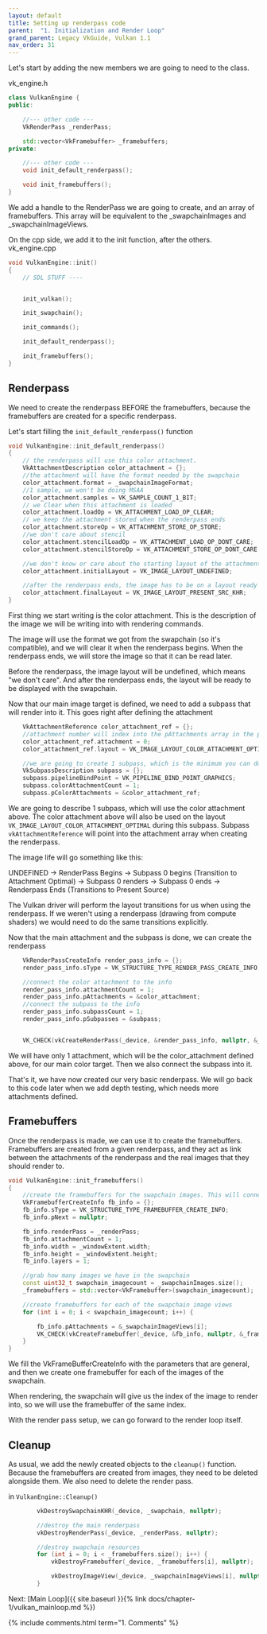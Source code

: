 ```yaml
---
layout: default
title: Setting up renderpass code
parent:  "1. Initialization and Render Loop"
grand_parent: Legacy VkGuide, Vulkan 1.1
nav_order: 31
---
```



Let's start by adding the new members we are going to need to the class.

vk_engine.h
```cpp
class VulkanEngine {
public:

	//--- other code ---
	VkRenderPass _renderPass;

	std::vector<VkFramebuffer> _framebuffers;
private:

	//--- other code ---
	void init_default_renderpass();

	void init_framebuffers();
}
```

We add a handle to the RenderPass we are going to create, and an array of framebuffers. This array will be equivalent to the _swapchainImages and _swapchainImageViews.


On the cpp side, we add it to the init function, after the others.
vk_engine.cpp

```cpp
void VulkanEngine::init()
{
	// SDL STUFF ----


	init_vulkan();

	init_swapchain();

	init_commands();

	init_default_renderpass();

	init_framebuffers();
}

```

## Renderpass

We need to create the renderpass BEFORE the framebuffers, because the framebuffers are created for a specific renderpass.

Let's start filling the `init_default_renderpass()` function


```cpp
void VulkanEngine::init_default_renderpass()
{
	// the renderpass will use this color attachment.
	VkAttachmentDescription color_attachment = {};
	//the attachment will have the format needed by the swapchain
	color_attachment.format = _swapchainImageFormat;
	//1 sample, we won't be doing MSAA
	color_attachment.samples = VK_SAMPLE_COUNT_1_BIT;
	// we Clear when this attachment is loaded
	color_attachment.loadOp = VK_ATTACHMENT_LOAD_OP_CLEAR;
	// we keep the attachment stored when the renderpass ends
	color_attachment.storeOp = VK_ATTACHMENT_STORE_OP_STORE;
	//we don't care about stencil
	color_attachment.stencilLoadOp = VK_ATTACHMENT_LOAD_OP_DONT_CARE;
	color_attachment.stencilStoreOp = VK_ATTACHMENT_STORE_OP_DONT_CARE;

	//we don't know or care about the starting layout of the attachment
	color_attachment.initialLayout = VK_IMAGE_LAYOUT_UNDEFINED;

	//after the renderpass ends, the image has to be on a layout ready for display
	color_attachment.finalLayout = VK_IMAGE_LAYOUT_PRESENT_SRC_KHR;
}
```

First thing we start writing is the color attachment. This is the description of the image we will be writing into with rendering commands.

The image will use the format we got from the swapchain (so it's compatible), and we will clear it when the renderpass begins. When the renderpass ends, we will store the image so that it can be read later.

Before the renderpass, the image layout will be undefined, which means "we don't care". And after the renderpass ends, the layout will be ready to be displayed with the swapchain.

Now that our main image target is defined, we need to add a subpass that will render into it. This goes right after defining the attachment

```cpp
	VkAttachmentReference color_attachment_ref = {};
	//attachment number will index into the pAttachments array in the parent renderpass itself
	color_attachment_ref.attachment = 0;
	color_attachment_ref.layout = VK_IMAGE_LAYOUT_COLOR_ATTACHMENT_OPTIMAL;

	//we are going to create 1 subpass, which is the minimum you can do
	VkSubpassDescription subpass = {};
	subpass.pipelineBindPoint = VK_PIPELINE_BIND_POINT_GRAPHICS;
	subpass.colorAttachmentCount = 1;
	subpass.pColorAttachments = &color_attachment_ref;
```

We are going to describe 1 subpass, which will use the color attachment above. The color attachment above will also be used on the layout `VK_IMAGE_LAYOUT_COLOR_ATTACHMENT_OPTIMAL` during this subpass. Subpass `vkAttachmentReference` will point into the attachment array when creating the renderpass.

The image life will go something like this:

UNDEFINED -> RenderPass Begins -> Subpass 0 begins (Transition to Attachment Optimal)  -> Subpass 0 renders -> Subpass 0 ends -> Renderpass Ends (Transitions to Present Source)

The Vulkan driver will perform the layout transitions for us when using the renderpass. If we weren't using a renderpass (drawing from compute shaders) we would need to do the same transitions explicitly.

Now that the main attachment and the subpass is done, we can create the renderpass


```cpp
	VkRenderPassCreateInfo render_pass_info = {};
	render_pass_info.sType = VK_STRUCTURE_TYPE_RENDER_PASS_CREATE_INFO;

	//connect the color attachment to the info
	render_pass_info.attachmentCount = 1;
	render_pass_info.pAttachments = &color_attachment;
	//connect the subpass to the info
	render_pass_info.subpassCount = 1;
	render_pass_info.pSubpasses = &subpass;


	VK_CHECK(vkCreateRenderPass(_device, &render_pass_info, nullptr, &_renderPass));
```
We will have only 1 attachment, which will be the color_attachment defined above, for our main color target. Then we also connect the subpass into it.

That's it, we have now created our very basic renderpass. We will go back to this code later when we add depth testing, which needs more attachments defined.

## Framebuffers
Once the renderpass is made, we can use it to create the framebuffers. Framebuffers are created from a given renderpass, and they act as link between the attachments of the renderpass and the real images that they should render to.

```cpp
void VulkanEngine::init_framebuffers()
{
	//create the framebuffers for the swapchain images. This will connect the render-pass to the images for rendering
	VkFramebufferCreateInfo fb_info = {};
	fb_info.sType = VK_STRUCTURE_TYPE_FRAMEBUFFER_CREATE_INFO;
	fb_info.pNext = nullptr;

	fb_info.renderPass = _renderPass;
	fb_info.attachmentCount = 1;
	fb_info.width = _windowExtent.width;
	fb_info.height = _windowExtent.height;
	fb_info.layers = 1;

	//grab how many images we have in the swapchain
	const uint32_t swapchain_imagecount = _swapchainImages.size();
	_framebuffers = std::vector<VkFramebuffer>(swapchain_imagecount);

	//create framebuffers for each of the swapchain image views
	for (int i = 0; i < swapchain_imagecount; i++) {

		fb_info.pAttachments = &_swapchainImageViews[i];
		VK_CHECK(vkCreateFramebuffer(_device, &fb_info, nullptr, &_framebuffers[i]));
	}
}
```

We fill the VkFrameBufferCreateInfo with the parameters that are general, and then we create one framebuffer for each of the images of the swapchain.

When rendering, the swapchain will give us the index of the image to render into, so we will use the framebuffer of the same index.

With the render pass setup, we can go forward to the render loop itself.


## Cleanup

As usual, we add the newly created objects to the `cleanup()` function. Because the framebuffers are created from images, they need to be deleted alongside them. We also need to delete the render pass.

in `VulkanEngine::Cleanup()`
```cpp
		vkDestroySwapchainKHR(_device, _swapchain, nullptr);

		//destroy the main renderpass
		vkDestroyRenderPass(_device, _renderPass, nullptr);

		//destroy swapchain resources
		for (int i = 0; i < _framebuffers.size(); i++) {
			vkDestroyFramebuffer(_device, _framebuffers[i], nullptr);

			vkDestroyImageView(_device, _swapchainImageViews[i], nullptr);
		}
```

Next: [Main Loop]({{ site.baseurl }}{% link docs/chapter-1/vulkan_mainloop.md %})


{% include comments.html term="1. Comments" %}

